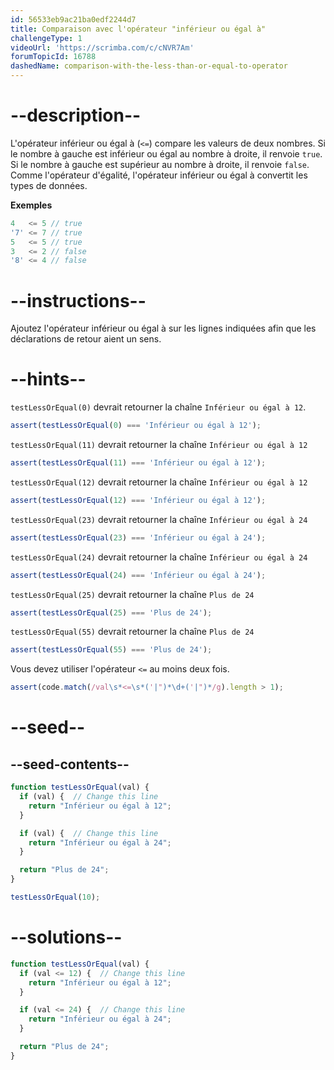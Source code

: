 ```yaml
---
id: 56533eb9ac21ba0edf2244d7
title: Comparaison avec l'opérateur "inférieur ou égal à" 
challengeType: 1
videoUrl: 'https://scrimba.com/c/cNVR7Am'
forumTopicId: 16788
dashedName: comparison-with-the-less-than-or-equal-to-operator
---
```


# --description--

L'opérateur inférieur ou égal à (`<=`) compare les valeurs de deux nombres. Si le nombre à gauche est inférieur ou égal au nombre à droite, il renvoie `true`. Si le nombre à gauche est supérieur au nombre à droite, il renvoie `false`. Comme l'opérateur d'égalité, l'opérateur inférieur ou égal à convertit les types de données.

**Exemples**

```js
4   <= 5 // true
'7' <= 7 // true
5   <= 5 // true
3   <= 2 // false
'8' <= 4 // false
```

# --instructions--

Ajoutez l'opérateur inférieur ou égal à sur les lignes indiquées afin que les déclarations de retour aient un sens.

# --hints--

`testLessOrEqual(0)` devrait retourner la chaîne `Inférieur ou égal à 12`.

```js
assert(testLessOrEqual(0) === 'Inférieur ou égal à 12');
```

`testLessOrEqual(11)` devrait retourner la chaîne `Inférieur ou égal à 12`

```js
assert(testLessOrEqual(11) === 'Inférieur ou égal à 12');
```

`testLessOrEqual(12)` devrait retourner la chaîne `Inférieur ou égal à 12`

```js
assert(testLessOrEqual(12) === 'Inférieur ou égal à 12');
```

`testLessOrEqual(23)` devrait retourner la chaîne `Inférieur ou égal à 24`

```js
assert(testLessOrEqual(23) === 'Inférieur ou égal à 24');
```

`testLessOrEqual(24)` devrait retourner la chaîne `Inférieur ou égal à 24`

```js
assert(testLessOrEqual(24) === 'Inférieur ou égal à 24');
```

`testLessOrEqual(25)` devrait retourner la chaîne `Plus de 24`

```js
assert(testLessOrEqual(25) === 'Plus de 24');
```

`testLessOrEqual(55)` devrait retourner la chaîne `Plus de 24`

```js
assert(testLessOrEqual(55) === 'Plus de 24');
```

Vous devez utiliser l'opérateur `<=` au moins deux fois.

```js
assert(code.match(/val\s*<=\s*('|")*\d+('|")*/g).length > 1);
```

# --seed--

## --seed-contents--

```js
function testLessOrEqual(val) {
  if (val) {  // Change this line
    return "Inférieur ou égal à 12";
  }

  if (val) {  // Change this line
    return "Inférieur ou égal à 24";
  }

  return "Plus de 24";
}

testLessOrEqual(10);
```

# --solutions--

```js
function testLessOrEqual(val) {
  if (val <= 12) {  // Change this line
    return "Inférieur ou égal à 12";
  }

  if (val <= 24) {  // Change this line
    return "Inférieur ou égal à 24";
  }

  return "Plus de 24";
}
```
